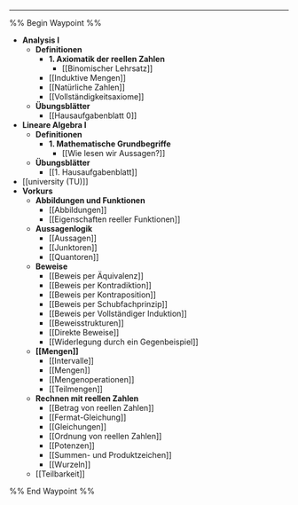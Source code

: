 ***

%% Begin Waypoint %%
- **Analysis I**
	- **Definitionen**
		- **1. Axiomatik der reellen Zahlen**
			- [[Binomischer Lehrsatz]]
		- [[Induktive Mengen]]
		- [[Natürliche Zahlen]]
		- [[Vollständigkeitsaxiome]]
	- **Übungsblätter**
		- [[Hausaufgabenblatt 0]]
- **Lineare Algebra I**
	- **Definitionen**
		- **1. Mathematische Grundbegriffe**
			- [[Wie lesen wir Aussagen?]]
	- **Übungsblätter**
		- [[1. Hausaufgabenblatt]]
- [[university (TU)]]
- **Vorkurs**
	- **Abbildungen und Funktionen**
		- [[Abbildungen]]
		- [[Eigenschaften reeller Funktionen]]
	- **Aussagenlogik**
		- [[Aussagen]]
		- [[Junktoren]]
		- [[Quantoren]]
	- **Beweise**
		- [[Beweis per Äquivalenz]]
		- [[Beweis per Kontradiktion]]
		- [[Beweis per Kontraposition]]
		- [[Beweis per Schubfachprinzip]]
		- [[Beweis per Vollständiger Induktion]]
		- [[Beweisstrukturen]]
		- [[Direkte Beweise]]
		- [[Widerlegung durch ein Gegenbeispiel]]
	- **[[Mengen]]**
		- [[Intervalle]]
		- [[Mengen]]
		- [[Mengenoperationen]]
		- [[Teilmengen]]
	- **Rechnen mit reellen Zahlen**
		- [[Betrag von reellen Zahlen]]
		- [[Fermat-Gleichung]]
		- [[Gleichungen]]
		- [[Ordnung von reellen Zahlen]]
		- [[Potenzen]]
		- [[Summen- und Produktzeichen]]
		- [[Wurzeln]]
	- [[Teilbarkeit]]

%% End Waypoint %%